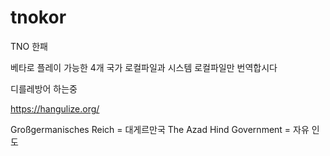 # tnokor
TNO 한패

베타로 플레이 가능한 4개 국가 로컬파일과 시스템 로컬파일만 번역합시다

디를레방어 하는중 

https://hangulize.org/

Großgermanisches Reich = 대게르만국 
The Azad Hind Government = 자유 인도 
